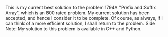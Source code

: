 This is my current best solution to the problem 1794A "Prefix and Suffix Array", which is an 800 rated problem. My current solution has been accepted, and hence I consider it to be complete. Of course, as always, if I can think of a more efficient solution, I shall return to the problem. Side Note: My solution to this problem is available in C++ and Python.